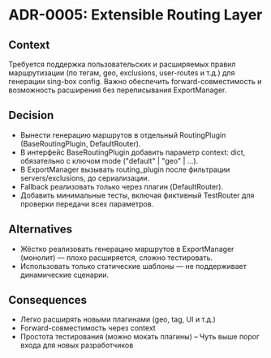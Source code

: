 # ADR-0005: Extensible Routing Layer

## Context
Требуется поддержка пользовательских и расширяемых правил маршрутизации (по тегам, geo, exclusions, user-routes и т.д.) для генерации sing-box config. Важно обеспечить forward-совместимость и возможность расширения без переписывания ExportManager.

## Decision
- Вынести генерацию маршрутов в отдельный RoutingPlugin (BaseRoutingPlugin, DefaultRouter).
- В интерфейс BaseRoutingPlugin добавить параметр context: dict, обязательно с ключом mode ("default" | "geo" | ...).
- В ExportManager вызывать routing_plugin после фильтрации servers/exclusions, до сериализации.
- Fallback реализовать только через плагин (DefaultRouter).
- Добавить минимальные тесты, включая фиктивный TestRouter для проверки передачи всех параметров.

## Alternatives
- Жёстко реализовать генерацию маршрутов в ExportManager (монолит) — плохо расширяется, сложно тестировать.
- Использовать только статические шаблоны — не поддерживает динамические сценарии.

## Consequences
+ Легко расширять новыми плагинами (geo, tag, UI и т.д.)
+ Forward-совместимость через context
+ Простота тестирования (можно мокать плагины)
– Чуть выше порог входа для новых разработчиков 